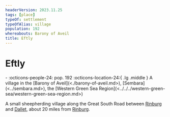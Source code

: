 ```yaml
---
headerVersion: 2023.11.25
tags: [place]
typeOf: settlement
typeOfAlias: village
population: 192
whereabouts: Barony of Aveil
title: Eftly
---
```

# Eftly
<div class="grid cards ext-narrow-margin ext-one-column" markdown>
-  
    :octicons-people-24: pop. 192  
    :octicons-location-24:{ .lg .middle } A village in the [Barony of Aveil](<./barony-of-aveil.md>), [Sembara](<../sembara.md>), the [Western Green Sea Region](<../../../western-green-sea/western-green-sea-region.md>)  
</div>


A small sheepherding village along the Great South Road between [Rinburg](<./rinburg.md>) and [Dallet](<cleenseau-region/dallet.md>), about 20 miles from [Rinburg](<./rinburg.md>). 